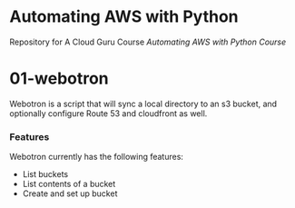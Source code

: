 # Automating AWS with Python

Repository for A Cloud Guru Course *Automating AWS with Python Course*

# 01-webotron

Webotron is a script that will sync a local directory to an s3 bucket, and optionally configure Route 53 and cloudfront as well.

### Features

Webotron currently has the following features:

- List buckets
- List contents of a bucket
- Create and set up bucket
